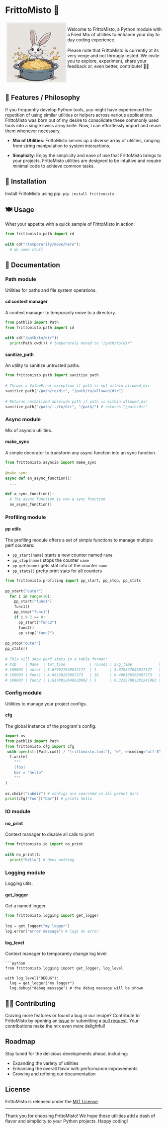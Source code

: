 <h1>FrittoMisto 🍟</h1>
<div style="margin-bottom: 200;">
<img src="docs/frittomisto.jpg" width="200" height="200" align="left"/>

<br>
Welcome to FrittoMisto, a Python module with a Fried Mix of utilities to enhance your day to day coding experience. 
<br>
<br>
Please note that FrittoMisto is currently at its very verge and not througly tested. We invite you to explore, experiment, share your feedback or, even better, contribute! 👩‍🍳
</div>
<br>
<br>
<br>

## 🍤 Features / Philosophy

If you frequently develop Python tools, you might have experienced the repetition of using similar utilities or helpers across various applications. 
FrittoMisto was born out of my desire to consolidate these commonly used tools into a single swiss army knife. Now, I can effortlessly import and reuse them whenever necessary.

- **Mix of Utilities**: FrittoMisto serves up a diverse array of utilities, ranging from string manipulation to system interactions.

- **Simplicity**: Enjoy the simplicity and ease of use that FrittoMisto brings to your projects. FrittoMisto utilities are designed to be intuitive and require minimal code to achieve common tasks.

## 🍳 Installation

Install FrittoMisto using pip: `pip install frittomisto`

## 🍽️ Usage

Whet your appetite with a quick sample of FrittoMisto in action:

```python
from frittomisto.path import cd

with cd("/temporarily/move/here"):
  # do some stuff 
```

## 🍲 Documentation

### Path module

Utilities for paths and file system operations.

#### cd context manager

A context manager to temporarily move to a directory.

```python
from pathlib import Path
from frittomisto.path import cd

with cd("/path/to/dir"):
  print(Path.cwd()) # temporarely moved to "/path/to/dir"
```

#### sanitize_path

An utility to sanitize untrusted paths.

```python
from frittomisto.path import sanitize_path

# Throws a ValueError exception if path is not within allowed_dir 
sanitize_path("/path/to/dir", "/path/to/allowed/dir")

# Returns normalized absolude path if path is within allowed_dir
sanitize_path("/path/../to/dir", "/path/") # returns "/path/dir"
```

### Async module

Mix of asyncio utilities.

#### make_sync

A simple decorator to transform any async function into an sync function. 

```python
from frittomisto.asyncio import make_sync

@make_sync
async def an_async_function():
  ...

def a_sync_function():
  # The async function is now a sync function
  an_async_function()
```


### Profiling module


#### pp utils
The profiling module offers a set of simple functions to manage multiple 
perf counters:
- `pp_start(name)` starts a new counter named `name`
- `pp_stop(name)` stops the counter `name`
- `pp_get(name)` gets stat info of the counter `name`
- `pp_stats()` pretty print stats for all counters 

```python
from frittomisto.profiling import pp_start, pp_stop, pp_stats

pp_start("outer")
  for i in range(10):
    pp_start("func1")
    func1()
    pp_stop("func1")
    if i % 2 == 0:
      pp_start("func2")
      func2()
      pp_stop("func2")

pp_stop("outer")
pp_stats()

# This will show perf stats in a table format:
# PID    | Name  | tot_time           | rounds | avg_time            | max_time
# 169003 | outer | 5.679527849017177  | 1      | 5.679527849017177   | 5.679527849017177
# 169003 | func1 | 4.06138202897273   | 10     | 0.406138202897273   | 0.8546963339904323
# 169003 | func2 | 1.6178952640620992 | 5      | 0.32357905281241983 | 0.46843800198985264
```

### Config module

Utilities to manage your project configs.

#### cfg

The global instance of the program's config.

```python
import os
from pathlib import Path
from frittomisto.cfg import cfg
 with open(str(Path.cwd() / "frittomisto.toml"), "w", encoding="utf-8") as f:
  f.write(
    """
    [foo]
    bar = "hello"
    """
)

os.chdir("subdir") # configs are searched in all parent dirs
print(cfg["foo"]["bar"]) # prints hello
```

### IO module

#### no_print

Context manager to disable all calls to print

```python
from frittomisto.io import no_print

with no_print():
  print("hello") # does nothing
```

### Logging module

Logging utils.

#### get_logger
Get a named logger.

```python
from frittomisto.logging import get_logger

log = get_logger("my logger")
log.error("error message") # logs an error
```

#### log_level
Context manager to temporarely change log level.
```
```python
from frittomisto.logging import get_logger, log_level

with log_level("DEBUG"):
  log = get_logger("my logger")
  log.debug("debug message") # the debug message will be shown
```


## 👨‍🍳 Contributing

Craving more features or found a bug in our recipe? Contribute to FrittoMisto by opening an [issue](https://github.com/werew/frittomisto/issues) or submitting a [pull request](https://github.com/werew/frittomisto/pulls). 
Your contributions make the mix even more delightful!

## Roadmap

Stay tuned for the delicious developments ahead, including:

- Expanding the variety of utilities
- Enhancing the overall flavor with performance improvements
- Growing and refining our documentation

## License

FrittoMisto is released under the [MIT License](https://opensource.org/licenses/MIT).

---

Thank you for choosing FrittoMisto! We hope these utilities add a dash of flavor and simplicity to your Python projects. Happy coding!
